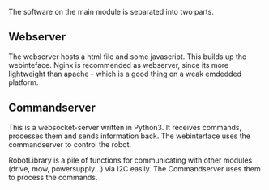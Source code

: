 The software on the main module is separated into two parts.

Webserver
---------
The webserver hosts a html file and some javascript. This builds up the webinteface. Nginx is recommended as webserver, since its more lightweight than apache - which is a good thing on a weak emdedded platform.

Commandserver
-------------
This is a websocket-server written in Python3. It receives commands, processes them and sends information back. The webinterface uses the commandserver to control the robot.

RobotLibrary is a pile of functions for communicating with other modules (drive, mow, powersupply...) via I2C easily. The Commandserver uses them to process the commands.
